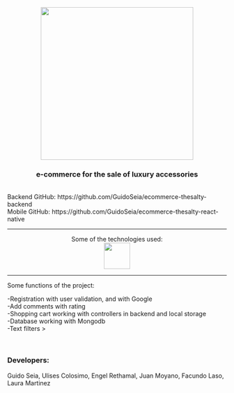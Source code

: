 <div align="center">
<img heigth="100" width="350" src="https://sendeyo.com/updownload/file/script/8afbb5b20ed396a74bdd8bcc24b8ae23.webp"  align="center" />
 </div>
<h3 align="center">    
  e-commerce for the sale of luxury accessories
</h3>
<br>
Backend GitHub: https://github.com/GuidoSeia/ecommerce-thesalty-backend
<br>
Mobile GitHub: https://github.com/GuidoSeia/ecommerce-thesalty-react-native
<hr>
<p align="center">Some of the technologies used:<br>
<img align="center" height="60" src=https://www.sbr-technologies.com/wp-content/uploads/2021/06/mern.png />
 </p>
<hr>
<p align="left">Some functions of the project: </p>
<p align="left">-Registration with user validation, and with Google <br>
-Add comments with rating <br>
-Shopping cart working with controllers in backend and local storage<br>
-Database working with Mongodb<br>
-Text filters >


</p>
<br>


<h3 align="left">Developers:</h3>
<p>
Guido Seia, Ulises Colosimo, Engel Rethamal, Juan Moyano, Facundo Laso, Laura Martinez
